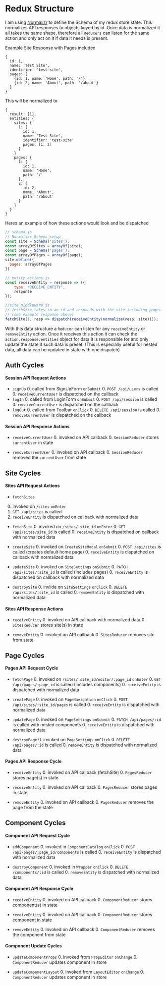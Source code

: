 # Redux Structure

I am using [Normalizr](https://github.com/paularmstrong/normalizr) to define the Schema of my redux store state. This normalizes API responses to objects keyed by id. Once data is normalized it all takes the same shape, therefore all `Reducers` can listen for the same action and only act on it if data it needs is present.

Example Site Response with Pages included
```
{
  id: 1,
  name: 'Test Site',
  identifier: 'test-site',
  pages: [
    {id: 1, name: 'Home', path: '/'}
    {id: 2, name: 'About', path: '/about'}
  ]
}
```
This will be normalized to
```
{
  result: [1],
  entities: {
    sites: {
      1: {
        id: 1,
        name: 'Test Site',
        identifier: 'test-site'
        pages: [1, 2]
      }
    }
    pages: {
      1: {
        id: 1,
        name: 'Home',
        path: '/'
      },
      2: {
        id: 2,
        name: 'About',
        path: '/about'
      }
    }
  }
}
```
Heres an example of how these actions would look and be dispatched

```js
// schema.js
// Normalizr Schema setup
const site = Schema('sites');
const arrayOfSites = arrayOf(site);
const page = Schema('pages');
const arrayOfPages = arrayOf(page);
site.define({
  pages: arrayOfPages
})

// entity_actions.js
const receiveEntity = response => ({
    type: 'RECEIVE_ENTITY',
    response
});

//site_middleware.js
// fetchSite takes in an id and responds with the site including pages
// (see example response above)
fetchSite(1, resp => dispatch(receiveEntity(normalize(resp, site))));
```
With this data structure a `Reducer` can listen for any `receiveEntity` or `removeEntity` action. Once it receives this action it can check the `action.response.entities` object for data it is responsible for and only update the state if such data is preset. (This is especially useful for nested data, all data can be updated in state with one dispatch)

## Auth Cycles

#### Session API Request Actions

- `signUp`
  0. called from SignUpForm `onSubmit`
  0. `POST /api/users` is called
  0. `receiveCurrentUser` is dispatched on the callback
- `logIn`
  0. called from LoginForm `onSubmit`
  0. `POST /api/session` is called
  0. `receiveCurrentUser` is dispatched on the callback
- `logOut`
  0. called from Toolbar `onClick`
  0. `DELETE /api/session` is called
  0. `removeCurrentUser` is dispatched on the callback

#### Session API Response Actions

- `receiveCurrentUser`
  0. invoked on API callback
  0. `SessionReducer` stores `currentUser` in state

- `removeCurrentUser`
  0. invoked on API callback
  0. `SessionReducer` removed the `currentUser` from state

## Site Cycles

#### Sites API Request Actions

 - `fetchSites`
  0. invoked on `/sites` `onEnter`
  0. `GET /api/sites` is called
  0. `receiveEntity` is dispatched on callback with normalized data

- `fetchSite`
  0. invoked on `/sites/:site_id` `onEnter`
  0. `GET /api/sites/site_id` is called
  0. `receiveEntity` is dispatched on callback with normalized data

- `createSite`
  0. invoked on `CreateSiteModal` `onSubmit`
  0. `POST /api/sites` is called (creates default home page)
  0. `receiveEntity` is dispatched on callback with normalized data

- `updateSite`
  0. invoked on `SiteSettings` `onSubmit`
  0. `PATCH /api/sites/:site_id` is called (includes pages)
  0. `receiveEntity` is dispatched on callback with normalized data

- `destroySite`
  0. invlide on `SiteSettings` `onClick`
  0. `DELETE /api/sites/:site_id` is called
  0. `removeEntity` is dispatched with normalized data

#### Sites API Response Actions

- `receiveEntity`
  0. invoked on API callback with normalized data
  0. `SitesReducer` stores site(s) in state

- `removeEntity`
  0. invoked on API callback
  0. `SitesReducer` removes site from state

## Page Cycles

#### Pages API Request Cycle

- `fetchPage`
  0. invoked on `/sites/:site_id/editor/:page_id` `onEnter`
  0. `GET /api/pages/:page_id` is called (includes components)
  0. `receiveEntity` is dispatched with normalized data

- `createPage`
  0. invoked on `PageNavigation` `onClick`
  0. `POST /api/sites/:site_id/pages` is called
  0. `receiveEntity` is dispatched with normalized data

- `updatePage`
  0. invoked on `PageSettings` `onSubmit`
  0. `PATCH /api/pages/:id` is called with nested components
  0. `receiveEntity` is dispatched with normalized data

- `destroyPage`
  0. invoked on `PageSettings` `onClick`
  0. `DELETE /api/pages/:id` is called
  0. `removeEntity` is dispatched with normalized data

#### Pages API Response Cycle

- `receiveEntity`
  0. invoked on API callback (fetchSite)
  0. `PagesReducer` stores page(s) in state

- `receiveEntity`
  0. invoked on API callback
  0. `PagesReducer` stores pages in state

- `removeEntity`
  0. invoked on API callback
  0. `PagesReducer` removes the page from the state

## Component Cycles

#### Component API Request Cycle

- `addComponent`
  0. invoked in `ComponentCatalog` `onClick`
  0. `POST /api/pages/:page_id/components` is called
  0. `receiveEntity` is dispatched with normalized data

- `destroyComponent`
  0. invoked in `Wrapper` `onClick`
  0. `DELETE /components/:id` is called
  0. `removeEntity` is dispatched with normalized data

#### Component API Response Cycle

- `receiveEntity`
  0. invoked on API callback
  0. `ComponentReducer` stores component(s) in state

- `receiveEntity`
  0. invoked on API callback
  0. `ComponentReducer` stores component in state

- `removeEntity`
  0. invoked on API callback
  0. `ComponentReducer` removes the component from state

#### Component Update Cycles

  - `updateComponentProps`
    0. invoked from `PropEditor` `onChange`
    0. `ComponentReducer` updates component in store

  - `updateComponentLayout`
    0. invoked from `LayoutEditor` `onChange`
    0. `ComponentReducer` updates component in store
